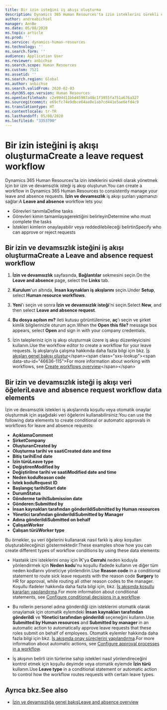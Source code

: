 ```yaml
---
title: Bir izin isteğini iş akışı oluşturma
description: Dynamics 365 Human Resources'ta izin isteklerini sürekli olarak yönetmek Için bir izin ve devamsızlık isteği iş akışı oluşturun.
author: andreabichsel
manager: AnnBe
ms.date: 05/08/2020
ms.topic: article
ms.prod: ''
ms.service: dynamics-human-resources
ms.technology: ''
ms.search.form: ''
audience: Application User
ms.reviewer: anbichse
ms.search.scope: Human Resources
ms.custom: 7521
ms.assetid: ''
ms.search.region: Global
ms.author: anbichse
ms.search.validFrom: 2020-02-03
ms.dyn365.ops.version: Human Resources
ms.openlocfilehash: c2e994d11bbd45907a48c1f3955fa751a676a327
ms.sourcegitcommit: e69cfc74e9dbce64ae0e1ab7cd441e5ae6efd4c9
ms.translationtype: HT
ms.contentlocale: tr-TR
ms.lasthandoff: 05/08/2020
ms.locfileid: "3353700"
---
```

# <a name="create-a-leave-request-workflow"></a><span data-ttu-id="46636-103">Bir izin isteğini iş akışı oluşturma</span><span class="sxs-lookup"><span data-stu-id="46636-103">Create a leave request workflow</span></span>

<span data-ttu-id="46636-104">Dynamics 365 Human Resources'ta izin isteklerini sürekli olarak yönetmek Için bir izin ve devamsızlık isteği iş akışı oluşturun.</span><span class="sxs-lookup"><span data-stu-id="46636-104">You can create a workflow in Dynamics 365 Human Resources to consistently manage your leave and absence requests.</span></span> <span data-ttu-id="46636-105">**İzin ve devamsızlık** iş akışı şunları yapmanızı sağlar:</span><span class="sxs-lookup"><span data-stu-id="46636-105">A **Leave and absence** workflow lets you:</span></span>

- <span data-ttu-id="46636-106">Görevleri tanımla</span><span class="sxs-lookup"><span data-stu-id="46636-106">Define tasks</span></span>
- <span data-ttu-id="46636-107">Görevleri kimin tamamlayagerektiğini belirleyin</span><span class="sxs-lookup"><span data-stu-id="46636-107">Determine who must complete the tasks</span></span>
- <span data-ttu-id="46636-108">İstekleri kimlerin onaylayabilir veya reddedilebileceği belirtin</span><span class="sxs-lookup"><span data-stu-id="46636-108">Specify who can approve or reject requests</span></span>

## <a name="create-a-leave-and-absence-request-workflow"></a><span data-ttu-id="46636-109">Bir izin ve devamsızlık isteğini iş akışı oluşturma</span><span class="sxs-lookup"><span data-stu-id="46636-109">Create a Leave and absence request workflow</span></span>

1. <span data-ttu-id="46636-110">**İzin ve devamsızlık** sayfasında, **Bağlantılar** sekmesini seçin.</span><span class="sxs-lookup"><span data-stu-id="46636-110">On the **Leave and absence** page, select the **Links** tab.</span></span>

2. <span data-ttu-id="46636-111">**Kurulum**'un altında, **İnsan kaynakları iş akışlarını** seçin.</span><span class="sxs-lookup"><span data-stu-id="46636-111">Under **Setup**, select **Human resource workflows**.</span></span>

3. <span data-ttu-id="46636-112">**Yeni**'ı seçin ve sonra **İzin ve devamsızlık isteği**'ni seçin.</span><span class="sxs-lookup"><span data-stu-id="46636-112">Select **New**, and then select **Leave and absence request**.</span></span> 

4. <span data-ttu-id="46636-113">**Bu dosya açılsın mı?** ileti kutusu görüntülenirse, **aç**'ı seçin ve şirket kimlik bilgilerinizle oturum açın.</span><span class="sxs-lookup"><span data-stu-id="46636-113">When the **Open this file?** message box appears, select **Open** and sign in with your company credentials.</span></span>

5. <span data-ttu-id="46636-114">İzin talepleriniz için iş akışı oluşturmak üzere iş akışı düzenleyicisini kullanın.</span><span class="sxs-lookup"><span data-stu-id="46636-114">Use the workflow editor to create a workflow for your leave requests.</span></span> <span data-ttu-id="46636-115">İş akışlarıyla çalışma hakkında daha fazla bilgi için bkz. [İş akışları genel bakışı oluştur](https://docs.microsoft.com/dynamics365/fin-ops-core/fin-ops/organization-administration/create-workflow?toc=/dynamics365/commerce/toc.json.)</span><span class="sxs-lookup"><span data-stu-id="46636-115">For more information about working with workflows, see [Create workflows overview](https://docs.microsoft.com/dynamics365/fin-ops-core/fin-ops/organization-administration/create-workflow?toc=/dynamics365/commerce/toc.json.)</span></span>

## <a name="leave-and-absence-request-workflow-data-elements"></a><span data-ttu-id="46636-116">Bir izin ve devamsızlık isteği iş akışı veri öğeleri</span><span class="sxs-lookup"><span data-stu-id="46636-116">Leave and absence request workflow data elements</span></span>

<span data-ttu-id="46636-117">İzin ve devamsızlık istekleri iş akışlarında koşullu veya otomatik onaylar oluşturmak için aşağıdaki veri öğelerini kullanabilirsiniz:</span><span class="sxs-lookup"><span data-stu-id="46636-117">You can use the following data elements to create conditional or automatic approvals in workflows for leave and absence requests:</span></span>

- <span data-ttu-id="46636-118">**Açıklama**</span><span class="sxs-lookup"><span data-stu-id="46636-118">**Comment**</span></span>
- <span data-ttu-id="46636-119">**Şirket**</span><span class="sxs-lookup"><span data-stu-id="46636-119">**Company**</span></span>
- <span data-ttu-id="46636-120">**Oluşturan**</span><span class="sxs-lookup"><span data-stu-id="46636-120">**Created by**</span></span>
- <span data-ttu-id="46636-121">**Oluşturma tarihi ve saati**</span><span class="sxs-lookup"><span data-stu-id="46636-121">**Created date and time**</span></span>
- <span data-ttu-id="46636-122">**Bitiş tarihi**</span><span class="sxs-lookup"><span data-stu-id="46636-122">**End date**</span></span>
- <span data-ttu-id="46636-123">**İzin türü**</span><span class="sxs-lookup"><span data-stu-id="46636-123">**Leave type**</span></span>
- <span data-ttu-id="46636-124">**Değiştiren**</span><span class="sxs-lookup"><span data-stu-id="46636-124">**Modified by**</span></span>
- <span data-ttu-id="46636-125">**Değiştirilme tarihi ve saati**</span><span class="sxs-lookup"><span data-stu-id="46636-125">**Modified date and time**</span></span>
- <span data-ttu-id="46636-126">**Neden kodu**</span><span class="sxs-lookup"><span data-stu-id="46636-126">**Reason code**</span></span>
- <span data-ttu-id="46636-127">**İstek kodu**</span><span class="sxs-lookup"><span data-stu-id="46636-127">**Request ID**</span></span>
- <span data-ttu-id="46636-128">**Başlangıç tarihi**</span><span class="sxs-lookup"><span data-stu-id="46636-128">**Start date**</span></span>
- <span data-ttu-id="46636-129">**Durum**</span><span class="sxs-lookup"><span data-stu-id="46636-129">**Status**</span></span> 
- <span data-ttu-id="46636-130">**Gönderme tarihi**</span><span class="sxs-lookup"><span data-stu-id="46636-130">**Submission date**</span></span>
- <span data-ttu-id="46636-131">**Gönderen:**</span><span class="sxs-lookup"><span data-stu-id="46636-131">**Submitted by**</span></span>
- <span data-ttu-id="46636-132">**İnsan kaynakları tarafından gönderildi**</span><span class="sxs-lookup"><span data-stu-id="46636-132">**Submitted by Human resources**</span></span>
- <span data-ttu-id="46636-133">**Yönetici tarafından gönderildi**</span><span class="sxs-lookup"><span data-stu-id="46636-133">**Submitted by Manager**</span></span>
- <span data-ttu-id="46636-134">**Adına gönderildi**</span><span class="sxs-lookup"><span data-stu-id="46636-134">**Submitted on behalf**</span></span>
- <span data-ttu-id="46636-135">**Çalışan**</span><span class="sxs-lookup"><span data-stu-id="46636-135">**Worker**</span></span>
- <span data-ttu-id="46636-136">**Çalışan türü**</span><span class="sxs-lookup"><span data-stu-id="46636-136">**Worker type**</span></span>

<span data-ttu-id="46636-137">Bu örnekler, şu veri öğelerini kullanarak nasıl farklı iş akışı koşulları oluşturabileceğinizi göstermektedir:</span><span class="sxs-lookup"><span data-stu-id="46636-137">These examples show how you can create different types of workflow conditions by using these data elements:</span></span>

- <span data-ttu-id="46636-138">Hastalık izni isteklerini onay için İK'ya **Cerrahi** neden koduyla yönlendirmek için **Neden kodu**'nu koşullu ifadede kullanın ve diğer tüm neden kodlarını yöneticiye yönlendirin.</span><span class="sxs-lookup"><span data-stu-id="46636-138">Use **Reason code** in a conditional statement to route sick leave requests with the reason code **Surgery** to HR for approval, while routing all other reason codes to the manager.</span></span> <span data-ttu-id="46636-139">Koşullu ifadeler hakkında daha fazla bilgi için, bkz. [İş akışında koşullu kararları yapılandırma](https://docs.microsoft.com/dynamics365/fin-ops-core/fin-ops/organization-administration/configure-conditional-decision-workflow).</span><span class="sxs-lookup"><span data-stu-id="46636-139">For more information about conditional statements, see [Configure conditional decisions in a workflow](https://docs.microsoft.com/dynamics365/fin-ops-core/fin-ops/organization-administration/configure-conditional-decision-workflow).</span></span> 

- <span data-ttu-id="46636-140">Bu rollerin personel adına gönderdiği izin isteklerini otomatik olarak onaylamak için otomatik eylemdeki **İnsan kaynakları tarafından gönderildi** ve **Yönetici tarafından gönderildi** seçeneğini kullanın.</span><span class="sxs-lookup"><span data-stu-id="46636-140">Use **Submitted by Human resources** and **Submitted by manager** in an automatic action to automatically approve leave requests that these roles submit on behalf of employees.</span></span> <span data-ttu-id="46636-141">Otomatik eylemler hakkında daha fazla bilgi için bkz. [İş akışında onay süreçlerini yapılandırma](https://docs.microsoft.com/dynamics365/fin-ops-core/fin-ops/organization-administration/configure-approval-process-workflow).</span><span class="sxs-lookup"><span data-stu-id="46636-141">For more information about automatic actions, see [Configure approval processes in a workflow](https://docs.microsoft.com/dynamics365/fin-ops-core/fin-ops/organization-administration/configure-approval-process-workflow).</span></span>

- <span data-ttu-id="46636-142">İş akışının belirli izin türlerine sahip istekleri nasıl yönlendireceğini kontrol etmek için koşullu deyimde veya otomatik eylemde **İzin türü** kullanın.</span><span class="sxs-lookup"><span data-stu-id="46636-142">Use **Leave type** in a conditional statement or automatic action to control how the workflow routes requests with certain leave types.</span></span>

## <a name="see-also"></a><span data-ttu-id="46636-143">Ayrıca bkz.</span><span class="sxs-lookup"><span data-stu-id="46636-143">See also</span></span>

- [<span data-ttu-id="46636-144">İzin ve devamsızlığa genel bakış</span><span class="sxs-lookup"><span data-stu-id="46636-144">Leave and absence overview</span></span>](hr-leave-and-absence-overview.md)
